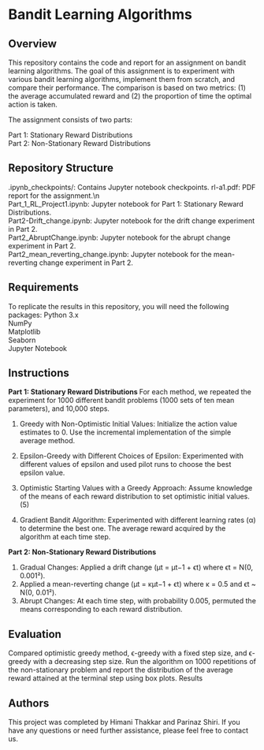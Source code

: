# Bandit Learning Algorithms
## Overview
This repository contains the code and report for an assignment on bandit learning algorithms. The goal of this assignment is to experiment with various bandit learning algorithms, implement them from scratch, and compare their performance. The comparison is based on two metrics: (1) the average accumulated reward and (2) the proportion of time the optimal action is taken.

The assignment consists of two parts:

Part 1: Stationary Reward Distributions <br>
Part 2: Non-Stationary Reward Distributions <br>

## Repository Structure
.ipynb_checkpoints/: Contains Jupyter notebook checkpoints.
rl-a1.pdf: PDF report for the assignment.\n
<br>Part_1_RL_Project1.ipynb: Jupyter notebook for Part 1: Stationary Reward Distributions. 
<br>Part2-Drift_change.ipynb: Jupyter notebook for the drift change experiment in Part 2.
<br>Part2_AbruptChange.ipynb: Jupyter notebook for the abrupt change experiment in Part 2.
<br>Part2_mean_reverting_change.ipynb: Jupyter notebook for the mean-reverting change experiment in Part 2.

## Requirements
To replicate the results in this repository, you will need the following packages:
Python 3.x <br>
NumPy<br>
Matplotlib<br>
Seaborn<br>
Jupyter Notebook<br>

## Instructions
<b> Part 1: Stationary Reward Distributions </b>
For each method, we repeated the experiment for 1000 different bandit problems (1000 sets of ten mean parameters), and 10,000 steps.

1. Greedy with Non-Optimistic Initial Values:
Initialize the action value estimates to 0. Use the incremental implementation of the simple average method.

2. Epsilon-Greedy with Different Choices of Epsilon: Experimented with different values of epsilon and used pilot runs to choose the best epsilon value.

3. Optimistic Starting Values with a Greedy Approach: Assume knowledge of the means of each reward distribution to set optimistic initial values. (5)

4. Gradient Bandit Algorithm: Experimented with different learning rates (α) to determine the best one. The average reward acquired by the algorithm at each time step.

<b> Part 2: Non-Stationary Reward Distributions </b>
1. Gradual Changes: Applied a drift change (µt = µt−1 + ϵt) where ϵt =  N(0, 0.001²).
2. Applied a mean-reverting change (µt = κµt−1 + ϵt) where κ = 0.5 and ϵt ~ N(0, 0.01²).
3. Abrupt Changes: At each time step, with probability 0.005, permuted the means corresponding to each reward distribution.

## Evaluation

Compared optimistic greedy method, ϵ-greedy with a fixed step size, and ϵ-greedy with a decreasing step size.
Run the algorithm on 1000 repetitions of the non-stationary problem and report the distribution of the average reward attained at the terminal step using box plots.
Results


## Authors
This project was completed by Himani Thakkar and Parinaz Shiri. If you have any questions or need further assistance, please feel free to contact us.

